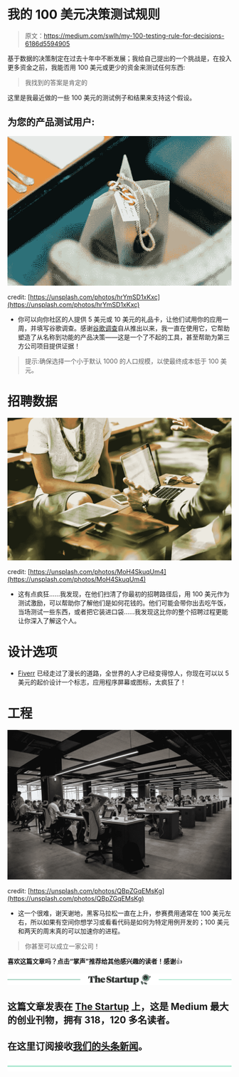# 我的 100 美元决策测试规则

> 原文：<https://medium.com/swlh/my-100-testing-rule-for-decisions-6186d5594905>

基于数据的决策制定在过去十年中不断发展；我给自己提出的一个挑战是，在投入更多资金之前，我能否用 100 美元或更少的资金来测试任何东西:

> 我找到的答案是肯定的

这里是我最近做的一些 100 美元的测试例子和结果来支持这个假设。

## 为您的产品测试用户:

![](img/879a547da7f9e5cf622e94acf97f6c0b.png)

credit: [https://unsplash.com/photos/hrYmSD1xKxc](https://unsplash.com/photos/hrYmSD1xKxc)

*   你可以向你社区的人提供 5 美元或 10 美元的礼品卡，让他们试用你的应用一周，并填写谷歌调查。感谢[谷歌调查](https://medium.com/u/b0ba03d0c601#?modal_active=none)自从推出以来，我一直在使用它，它帮助塑造了从名称到功能的产品决策——这是一个了不起的工具，甚至帮助为第三方公司项目提供证据！

> 提示:确保选择一个小于默认 1000 的人口规模，以使最终成本低于 100 美元。

# 招聘数据

![](img/80f1113d2cb74752f45defe3ca2419cf.png)

credit: [https://unsplash.com/photos/MoH4SkuqUm4](https://unsplash.com/photos/MoH4SkuqUm4)

*   这有点疯狂……我发现，在他们扫清了你最初的招聘路径后，用 100 美元作为测试激励，可以帮助你了解他们是如何花钱的。他们可能会带你出去吃午饭，当场测试一些东西，或者把它装进口袋……我发现这比你的整个招聘过程更能让你深入了解这个人。

# 设计选项

*   [Fiverr](https://www.fiverr.com/) 已经走过了漫长的道路，全世界的人才已经变得惊人，你现在可以以 5 美元的起价设计一个标志，应用程序屏幕或图标，太疯狂了！

# 工程

![](img/e6f448b7c587fa507b98973428d84fa7.png)

credit: [https://unsplash.com/photos/QBpZGqEMsKg](https://unsplash.com/photos/QBpZGqEMsKg)

*   这一个很难，谢天谢地，黑客马拉松一直在上升，参赛费用通常在 100 美元左右，所以如果有空间你想学习或看看代码是如何为特定用例开发的；100 美元和两天的周末真的可以加速你的进程。

> 你甚至可以成立一家公司！

**喜欢这篇文章吗？点击“掌声”推荐给其他感兴趣的读者！感谢**👍

[![](img/308a8d84fb9b2fab43d66c117fcc4bb4.png)](https://medium.com/swlh)

## 这篇文章发表在 [The Startup](https://medium.com/swlh) 上，这是 Medium 最大的创业刊物，拥有 318，120 多名读者。

## 在这里订阅接收[我们的头条新闻](http://growthsupply.com/the-startup-newsletter/)。

[![](img/b0164736ea17a63403e660de5dedf91a.png)](https://medium.com/swlh)